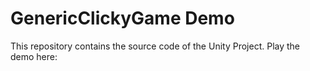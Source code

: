 # GenericClickyGame Demo

This repository contains the source code of the Unity Project. Play the demo here:
